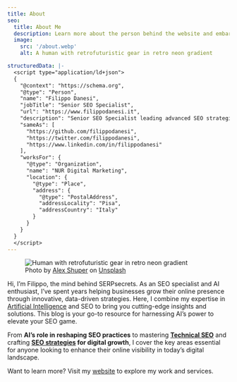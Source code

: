 ```yaml
---
title: About
seo:
  title: About Me
  description: Learn more about the person behind the website and embark on a journey of inspiration and shared experiences.
  image:
    src: '/about.webp'
    alt: A human with retrofuturistic gear in retro neon gradient

structuredData: |-
  <script type="application/ld+json">
  {
    "@context": "https://schema.org",
    "@type": "Person",
    "name": "Filippo Danesi",
    "jobTitle": "Senior SEO Specialist",
    "url": "https://www.filippodanesi.it",
    "description": "Senior SEO Specialist leading advanced SEO strategies with AI-driven solutions, specializing in technical SEO and digital marketing optimization.",
    "sameAs": [
      "https://github.com/filippodanesi",
      "https://twitter.com/filippodanesi",
      "https://www.linkedin.com/in/filippodanesi"
    ],
    "worksFor": {
      "@type": "Organization",
      "name": "NUR Digital Marketing",
      "location": {
        "@type": "Place",
        "address": {
          "@type": "PostalAddress",
          "addressLocality": "Pisa",
          "addressCountry": "Italy"
        }
      }
    }
  }
  </script>    
---
```


<figure>
  <img src="/about.webp" alt="Human with retrofuturistic gear in retro neon gradient">
  <figcaption>Photo by <a href="https://unsplash.com/@alexshuperart?utm_content=creditCopyText&amp;utm_medium=referral&amp;utm_source=unsplash">Alex Shuper</a> on <a href="https://unsplash.com/photos/a-picture-of-a-woman-with-a-dumbbell-in-her-hand-l2nJZnXxkx4?utm_content=creditCopyText&amp;utm_medium=referral&amp;utm_source=unsplash">Unsplash</a></figcaption>
</figure>

Hi, I’m Filippo, the mind behind SERPsecrets. As an SEO specialist and AI enthusiast, I’ve spent years helping businesses grow their online presence through innovative, data-driven strategies. Here, I combine my expertise in [Artificial Intelligence](/categories/artificial-intelligence/) and SEO to bring you cutting-edge insights and solutions. This blog is your go-to resource for harnessing AI’s power to elevate your SEO game.

From **AI’s role in reshaping SEO practices** to mastering **[Technical SEO](/categories/technical-seo/)** and crafting **[SEO strategies](/categories/seo-strategies/) for digital growth**, I cover the key areas essential for anyone looking to enhance their online visibility in today’s digital landscape.

Want to learn more? Visit my [website](https://www.filippodanesi.it/) to explore my work and services.
